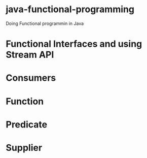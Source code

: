 # java-functional-programming

Doing Functional programmin in Java
# Functional Interfaces and using Stream API
# Consumers
# Function
# Predicate
# Supplier
